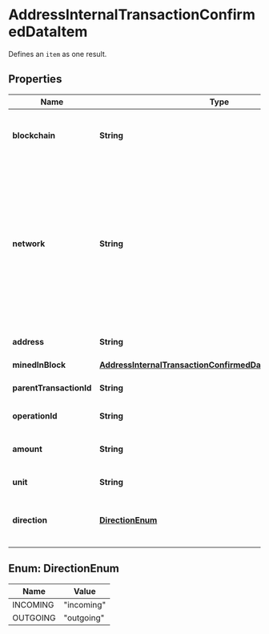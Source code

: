 

# AddressInternalTransactionConfirmedDataItem

Defines an `item` as one result.

## Properties

Name | Type | Description | Notes
------------ | ------------- | ------------- | -------------
**blockchain** | **String** | Represents the specific blockchain protocol name, e.g. Ethereum, Bitcoin, etc. | 
**network** | **String** | Represents the name of the blockchain network used; blockchain networks are usually identical as technology and software, but they differ in data, e.g. - \&quot;mainnet\&quot; is the live network with actual data while networks like \&quot;testnet\&quot;, \&quot;ropsten\&quot;, \&quot;rinkeby\&quot; are test networks. | 
**address** | **String** | Defines the specific address of the internal transaction. | 
**minedInBlock** | [**AddressInternalTransactionConfirmedDataItemMinedInBlock**](AddressInternalTransactionConfirmedDataItemMinedInBlock.md) |  | 
**parentTransactionId** | **String** | Defines the Parent Transaction&#39;s unique ID. | 
**operationId** | **String** | Defines the specific operation&#39;s unique ID. | 
**amount** | **String** | Defines the amount of coins sent with the confirmed transaction. | 
**unit** | **String** | Defines the unit of the transaction, e.g. Gwei. | 
**direction** | [**DirectionEnum**](#DirectionEnum) | Defines whether the transaction is \&quot;incoming\&quot; or \&quot;outgoing\&quot;. | 



## Enum: DirectionEnum

Name | Value
---- | -----
INCOMING | &quot;incoming&quot;
OUTGOING | &quot;outgoing&quot;



